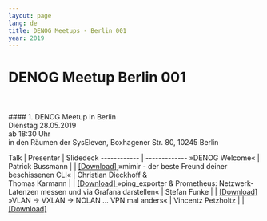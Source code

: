 ```yaml
---
layout: page
lang: de
title: DENOG Meetups - Berlin 001
year: 2019
---
```



# DENOG Meetup Berlin 001
<br>
<br>
#### 1. DENOG Meetup in Berlin<br>
Dienstag 28.05.2019<br>
ab 18:30 Uhr<br>
in den Räumen der SysEleven, Boxhagener Str. 80, 10245 Berlin<br>

Talk | Presenter | Slidedeck
------------ | -------------
»DENOG Welcome« | Patrick Bussmann |     | [ [Download] ]()
»mimir - der beste Freund deiner beschissenen CLI« | Christian Dieckhoff & <br>Thomas Karmann |     | [ [Download] ]()
»ping_exporter & Prometheus: Netzwerk-Latenzen messen und via Grafana darstellen« | Stefan Funke |      | [ [Download] ]()
»VLAN -> VXLAN -> NOLAN ... VPN mal anders« | Vincentz Petzholtz |      | [ [Download] ]()
